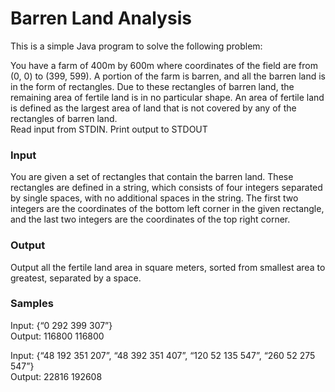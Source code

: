 # Barren Land Analysis
This is a simple Java program to solve the following problem:

You have a farm of 400m by 600m where coordinates of the field are from (0, 0) to (399, 599). A portion of the farm is barren, and all the barren land is in the form of rectangles. Due to these rectangles of barren land, the remaining area of fertile land is in no particular shape. An area of fertile land is defined as the largest area of land that is not covered by any of the rectangles of barren land.  
Read input from STDIN. Print output to STDOUT

### Input  
You are given a set of rectangles that contain the barren land. These rectangles are defined in a string, which consists of four integers separated by single spaces, with no additional spaces in the string. The first two integers are the coordinates of the bottom left corner in the given rectangle, and the last two integers are the coordinates of the top right corner. 

### Output   
Output all the fertile land area in square meters, sorted from smallest area to greatest, separated by a space. 

### Samples 
Input: {“0 292 399 307”}  
Output: 116800  116800    

Input: {“48 192 351 207”, “48 392 351 407”, “120 52 135 547”, “260 52 275 547”}  
Output: 22816 192608    
